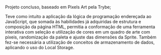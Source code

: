 Projeto concluso, baseado em Pixels Art pela Trybe;

Teve como intuito a aplicação da lógica de programação endereçada ao JavaScript, que somada às habilidades já adquiridas de estrutura e composição da página HTML, permitia a conformação de uma ferramenta interativa com seleção e utilização de cores em um quadro de arte com píxeis, randomização da paleta e ajuste das dimensões da Sprite. Também fez-se necessária a utilização de conceitos de armazenamento de dados, aplicando o uso do Local Storage.

<!-- Olá, Tryber!
Esse é apenas um arquivo inicial para o README do seu projeto no qual você pode customizar e reutilizar todas as vezes que for executar o trybe-publisher.

Para deixá-lo com a sua cara, basta alterar o seguinte arquivo da sua máquina: ~/.student-repo-publisher/custom/_NEW_README.md

É essencial que você preencha esse documento por conta própria, ok?
Não deixe de usar nossas dicas de escrita de README de projetos, e deixe sua criatividade brilhar!
:warning: IMPORTANTE: você precisa deixar nítido:
- quais arquivos/pastas foram desenvolvidos por você; 
- quais arquivos/pastas foram desenvolvidos por outra pessoa estudante;
- quais arquivos/pastas foram desenvolvidos pela Trybe.
-->
